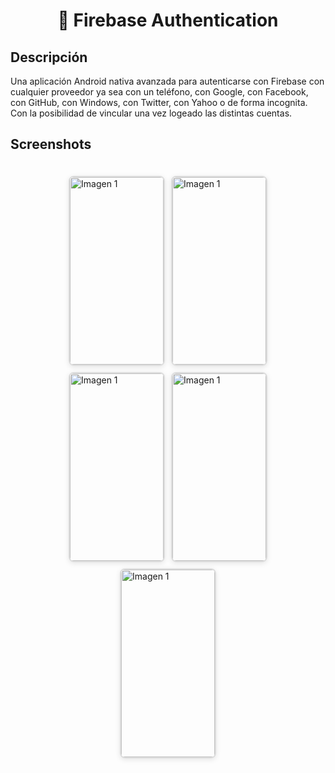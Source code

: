 <div align="center">
<h1 align="center">📱 Firebase Authentication</h1>
</div>

## Descripción

Una aplicación Android nativa avanzada para autenticarse con Firebase con cualquier proveedor ya sea con un teléfono, con Google, con Facebook, con GitHub, con Windows, con Twitter, con Yahoo o de forma incognita. Con la posibilidad de vincular una vez logeado las distintas cuentas.

## Screenshots

  <div style="display: flex; justify-content: center; align-items: center; flex-wrap: wrap; gap: 10px; padding: 20px;">
      <img src="https://imgur.com/uo6Vf3r.png" alt="Imagen 1" style="width: 150px; height: 300px; border: 2px solid #ddd; border-radius: 8px; box-shadow: 0 2px 8px rgba(0,0,0,0.1);">
      <img src="https://imgur.com/zNzVLtm.png" alt="Imagen 1" style="width: 150px; height: 300px; border: 2px solid #ddd; border-radius: 8px; box-shadow: 0 2px 8px rgba(0,0,0,0.1);">
      <img src="https://imgur.com/3f7AmQ7.png" alt="Imagen 1" style="width: 150px; height: 300px; border: 2px solid #ddd; border-radius: 8px; box-shadow: 0 2px 8px rgba(0,0,0,0.1);">
      <img src="https://imgur.com/jynBufw.png" alt="Imagen 1" style="width: 150px; height: 300px; border: 2px solid #ddd; border-radius: 8px; box-shadow: 0 2px 8px rgba(0,0,0,0.1);">
      <img src="https://imgur.com/iJC1p17.png" alt="Imagen 1" style="width: 150px; height: 300px; border: 2px solid #ddd; border-radius: 8px; box-shadow: 0 2px 8px rgba(0,0,0,0.1);">

  </div>

